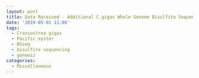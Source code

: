 ```yaml
---
layout: post
title: Data Received - Additional C.gigas Whole Genome Bisulfite Sequencing Data from Genewiz
date: '2019-05-01 11:06'
tags:
  - Crassostrea gigas
  - Pacific oyster
  - BSseq
  - bisulfite sequencing
  - genewiz
categories:
  - Miscellaneous
---
```

